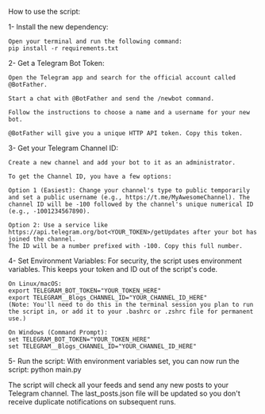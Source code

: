
How to use the script:

1- Install the new dependency:

    Open your terminal and run the following command:
    pip install -r requirements.txt

2- Get a Telegram Bot Token:

    Open the Telegram app and search for the official account called @BotFather.

    Start a chat with @BotFather and send the /newbot command.

    Follow the instructions to choose a name and a username for your new bot.

    @BotFather will give you a unique HTTP API token. Copy this token.

3- Get your Telegram Channel ID:

    Create a new channel and add your bot to it as an administrator.

    To get the Channel ID, you have a few options:

    Option 1 (Easiest): Change your channel's type to public temporarily and set a public username (e.g., https://t.me/MyAwesomeChannel). The channel ID will be -100 followed by the channel's unique numerical ID (e.g., -1001234567890).

    Option 2: Use a service like https://api.telegram.org/bot<YOUR_TOKEN>/getUpdates after your bot has joined the channel.
    The ID will be a number prefixed with -100. Copy this full number.

4- Set Environment Variables:
    For security, the script uses environment variables. This keeps your token and ID out of the script's code.

    On Linux/macOS:
    export TELEGRAM_BOT_TOKEN="YOUR_TOKEN_HERE"
    export TELEGRAM__Blogs_CHANNEL_ID="YOUR_CHANNEL_ID_HERE"
    (Note: You'll need to do this in the terminal session you plan to run the script in, or add it to your .bashrc or .zshrc file for permanent use.)

    On Windows (Command Prompt):
    set TELEGRAM_BOT_TOKEN="YOUR_TOKEN_HERE"
    set TELEGRAM__Blogs_CHANNEL_ID="YOUR_CHANNEL_ID_HERE"

5- Run the script:
    With environment variables set, you can now run the script:
    python main.py

The script will check all your feeds and send any new posts to your Telegram channel. The last_posts.json file will be updated so you don't receive duplicate notifications on subsequent runs.